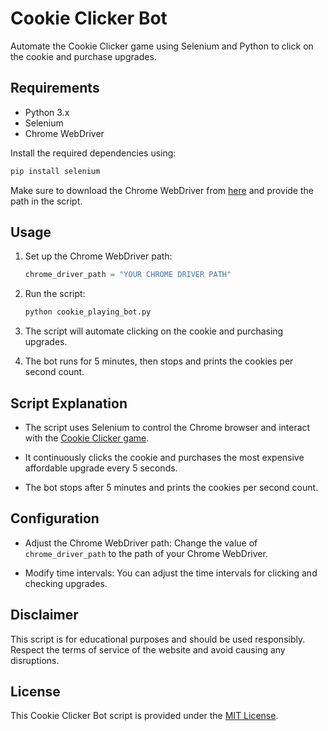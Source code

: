 
# Cookie Clicker Bot

Automate the Cookie Clicker game using Selenium and Python to click on the cookie and purchase upgrades.

## Requirements

- Python 3.x
- Selenium
- Chrome WebDriver

Install the required dependencies using:

```bash
pip install selenium
```

Make sure to download the Chrome WebDriver from [here](https://sites.google.com/chromium.org/driver/) and provide the path in the script.

## Usage

1. Set up the Chrome WebDriver path:
    ```python
    chrome_driver_path = "YOUR CHROME DRIVER PATH"
    ```

2. Run the script:
    ```bash
    python cookie_playing_bot.py
    ```

3. The script will automate clicking on the cookie and purchasing upgrades.

4. The bot runs for 5 minutes, then stops and prints the cookies per second count.

## Script Explanation

- The script uses Selenium to control the Chrome browser and interact with the [Cookie Clicker game](http://orteil.dashnet.org/experiments/cookie/).

- It continuously clicks the cookie and purchases the most expensive affordable upgrade every 5 seconds.

- The bot stops after 5 minutes and prints the cookies per second count.

## Configuration

- Adjust the Chrome WebDriver path: Change the value of `chrome_driver_path` to the path of your Chrome WebDriver.

- Modify time intervals: You can adjust the time intervals for clicking and checking upgrades.

## Disclaimer

This script is for educational purposes and should be used responsibly. Respect the terms of service of the website and avoid causing any disruptions.

## License

This Cookie Clicker Bot script is provided under the [MIT License](LICENSE).
```
